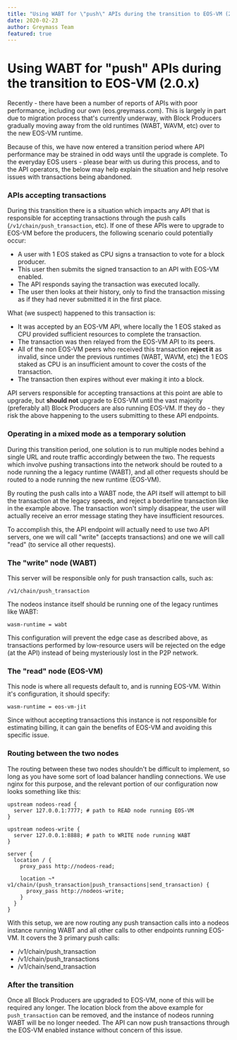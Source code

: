 ```yaml
---
title: "Using WABT for \"push\" APIs during the transition to EOS-VM (2.0.x)"
date: 2020-02-23
author: Greymass Team
featured: true
---
```

# Using WABT for "push" APIs during the transition to EOS-VM (2.0.x)

Recently - there have been a number of reports of APIs with poor performance, including our own (eos.greymass.com). This is largely in part due to migration process that's currently underway, with Block Producers gradually moving away from the old runtimes (WABT, WAVM, etc) over to the new EOS-VM runtime.

Because of this, we have now entered a transition period where API performance may be strained in odd ways until the upgrade is complete. To the everyday EOS users - please bear with us during this process, and to the API operators, the below may help explain the situation and help resolve issues with transactions being abandoned.

### APIs accepting transactions

During this transition there is a situation which impacts any API that is responsible for accepting transactions through the push calls (`/v1/chain/push_transaction`, etc). If one of these APIs were to upgrade to EOS-VM before the producers, the following scenario could potentially occur:

- A user with 1 EOS staked as CPU signs a transaction to vote for a block producer. 
- This user then submits the signed transaction to an API with EOS-VM enabled.
- The API responds saying the transaction was executed locally.
- The user then looks at their history, only to find the transaction missing as if they had never submitted it in the first place.

<!-- -->

What (we suspect) happened to this transaction is:

- It was accepted by an EOS-VM API, where locally the 1 EOS staked as CPU provided sufficient resources to complete the transaction. 
- The transaction was then relayed from the EOS-VM API to its peers. 
- All of the non EOS-VM peers who received this transaction **reject it** as invalid, since under the previous runtimes (WABT, WAVM, etc) the 1 EOS staked as CPU is an insufficient amount to cover the costs of the transaction.
- The transaction then expires without ever making it into a block.

<!-- -->

API servers responsible for accepting transactions at this point are able to upgrade, but **should not** upgrade to EOS-VM until the vast majority (preferably all) Block Producers are also running EOS-VM. If they do - they risk the above happening to the users submitting to these API endpoints.

### Operating in a mixed mode as a temporary solution

During this transition period, one solution is to run multiple nodes behind a single URL and route traffic accordingly between the two. The requests which involve pushing transactions into the network should be routed to a node running the a legacy runtime (WABT), and all other requests should be routed to a node running the new runtime (EOS-VM).

By routing the push calls into a WABT node, the API itself will attempt to bill the transaction at the legacy speeds, and reject a borderline transaction like in the example above. The transaction won't simply disappear, the user will actually receive an error message stating they have insufficient resources.

To accomplish this, the API endpoint will actually need to use two API servers, one we will call "write" (accepts transactions) and one we will call "read" (to service all other requests).

### The "write" node (WABT)

This server will be responsible only for push transaction calls, such as:

```
/v1/chain/push_transaction
```

The nodeos instance itself should be running one of the legacy runtimes like WABT:

```
wasm-runtime = wabt
```

This configuration will prevent the edge case as described above, as transactions performed by low-resource users will be rejected on the edge (at the API) instead of being mysteriously lost in the P2P network.

### The "read" node (EOS-VM)

This node is where all requests default to, and is running EOS-VM. Within it's configuration, it should specify:

```
wasm-runtime = eos-vm-jit
```

Since without accepting transactions this instance is not responsible for estimating billing, it can gain the benefits of EOS-VM and avoiding this specific issue.

### Routing between the two nodes

The routing between these two nodes shouldn't be difficult to implement, so long as you have some sort of load balancer handling connections. We use nginx for this purpose, and the relevant portion of our configuration now looks something like this:

```
upstream nodeos-read {
  server 127.0.0.1:7777; # path to READ node running EOS-VM
}

upstream nodeos-write {
  server 127.0.0.1:8888; # path to WRITE node running WABT
}

server {
  location / {
    proxy_pass http://nodeos-read;

    location ~* v1/chain/(push_transaction|push_transactions|send_transaction) {
      proxy_pass http://nodeos-write;
    }  
  }
}
```

With this setup, we are now routing any push transaction calls into a nodeos instance running WABT and all other calls to other endpoints running EOS-VM. It covers the 3 primary push calls:

- /v1/chain/push\_transaction
- /v1/chain/push\_transactions
- /v1/chain/send\_transaction

<!-- -->

### After the transition

Once all Block Producers are upgraded to EOS-VM, none of this will be required any longer. The location block from the above example for `push_transaction` can be removed, and the instance of nodeos running WABT will be no longer needed. The API can now push transactions through the EOS-VM enabled instance without concern of this issue.


